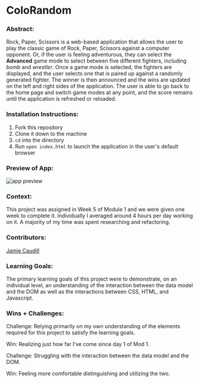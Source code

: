 # ColoRandom

### Abstract:
Rock, Paper, Scissors is a web-based application that allows the user to play the classic game of Rock, Paper, Scissors against a computer opponent. Or, if the user is feeling adventurous, they can select the **Advanced** game mode to select between five different fighters, including *bomb* and *wrestler*. Once a game mode is selected, the fighters are displayed, and the user selects one that is paired up against a randomly generated fighter. The winner is then announced and the wins are updated on the left and right sides of the application. The user is able to go back to the home page and switch game modes at any point, and the score remains until the application is refreshed or reloaded. 

### Installation Instructions:
1. Fork this repository
2. Clone it down to the machine
3. `cd` into the directory
4. Run `open index.html` to launch the application in the user's default browser

### Preview of App:
![app preview](https://media.giphy.com/media/v1.Y2lkPTc5MGI3NjExZjE4Mzc4NTUzNzk4NzBiNTFkYmZjMDVmMWUxN2ZiMzZkNTQxZmEwZSZlcD12MV9pbnRlcm5hbF9naWZzX2dpZklkJmN0PWc/aJdTdi4A6r8DMgMxDa/giphy.gif)

### Context:
This project was assigned in Week 5 of Module 1 and we were given one week to complete it. Individually I averaged around 4 hours per day working on it. A majority of my time was spent researching and refactoring.

### Contributors:
[Jamie Caudill](https://github.com/JamieCaudill)

### Learning Goals:

The primary learning goals of this project were to demonstrate, on an individual level, an understanding of the interaction between the data model and the DOM as well as the interactions between CSS, HTML, and Javascript. 

### Wins + Challenges:

Challenge: Relying primarily on my own understanding of the elements required for this project to satisfy the learning goals. 

Win: Realizing just how far I've come since day 1 of Mod 1. 

Challenge: Struggling with the interaction between the data model and the DOM.

Win: Feeling more comfortable distinguishing and utilizing the two.

